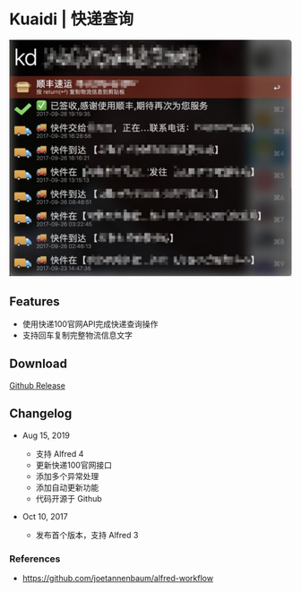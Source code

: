 Kuaidi | 快递查询
===============

![screenshot](screenshot.jpg)

## Features

 - 使用快递100官网API完成快递查询操作
 - 支持回车复制完整物流信息文字

## Download

[Github Release](https://github.com/deamwork/kuaidi-workflow/releases)


## Changelog

- Aug 15, 2019
  - 支持 Alfred 4
  - 更新快递100官网接口
  - 添加多个异常处理
  - 添加自动更新功能
  - 代码开源于 Github

- Oct 10, 2017
  - 发布首个版本，支持 Alfred 3


### References

- https://github.com/joetannenbaum/alfred-workflow

